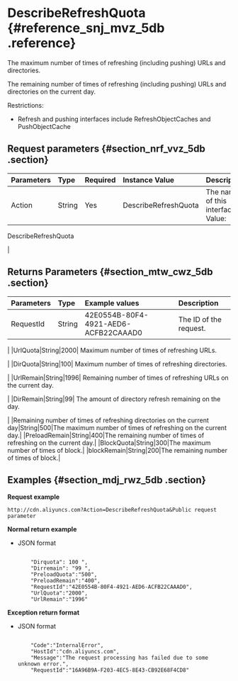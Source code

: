 # DescribeRefreshQuota {#reference_snj_mvz_5db .reference}

The maximum number of times of refreshing \(including pushing\) URLs and directories.

The remaining number of times of refreshing \(including pushing\) URLs and directories on the current day.

Restrictions:

-   Refresh and pushing interfaces include RefreshObjectCaches and PushObjectCache 

## Request parameters {#section_nrf_vvz_5db .section}

|Parameters|Type|Required|Instance Value|Description|
|:---------|:---|:-------|:-------------|:----------|
|Action|String|Yes|DescribeRefreshQuota| The name of this interface.  Value: 

 DescribeRefreshQuota

 |

## Returns Parameters {#section_mtw_cwz_5db .section}

|Parameters|Type|Example values|Description|
|:---------|:---|:-------------|:----------|
|RequestId|String|42E0554B-80F4-4921-AED6-ACFB22CAAAD0| The ID of the request.

 |
|UrlQuota|String|2000| Maximum number of times of refreshing URLs.

 |
|DirQuota|String|100| Maximum number of times of refreshing directories.

 |
|UrlRemain|String|1996| Remaining number of times of refreshing URLs on the current day.

 |
|DirRemain|String|99| The amount of directory refresh remaining on the day.

 |
|Remaining number of times of refreshing directories on the current day|String|500|The maximum number of times of refreshing on the current day.|
|PreloadRemain|String|400|The remaining number of times of refreshing on the current day.|
|BlockQuota|String|300|The maximum number of times of block.|
|blockRemain|String|200|The remaining number of times of block.|

## Examples {#section_mdj_rwz_5db .section}

**Request example**

```
http://cdn.aliyuncs.com?Action=DescribeRefreshQuota&Public request parameter
```

**Normal return example**

-   JSON format

    ```
    
        "Dirquota": 100 ",
        "Dirremain": "99 ",
        "PreloadQuota":"500",
        "PreloadRemain":"400",
        "RequestId":"42E0554B-80F4-4921-AED6-ACFB22CAAAD0",
        "UrlQuota":"2000",
        "UrlRemain":"1996"
    
    ```


**Exception return format**

-   JSON format

    ```
    
        "Code":"InternalError",
        "HostId":"cdn.aliyuncs.com",
        "Message":"The request processing has failed due to some unknown error.",
        "RequestId":"16A96B9A-F203-4EC5-8E43-CB92E68F4CD8"
    
    ```


